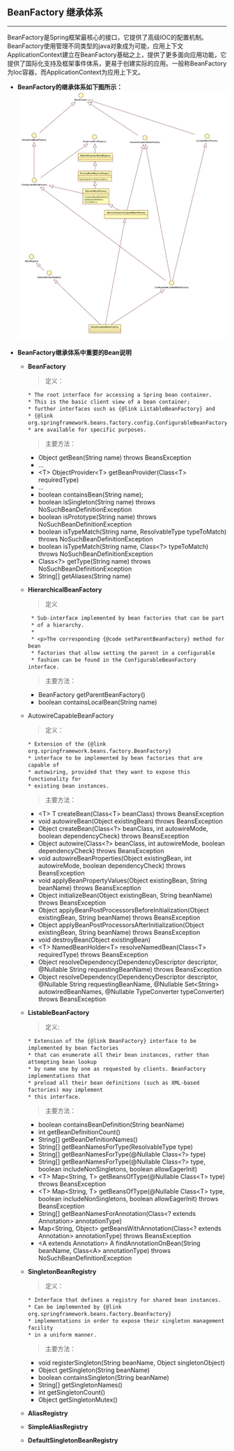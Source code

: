 ## BeanFactory 继承体系

---

BeanFactory是Spring框架最核心的接口，它提供了高级IOC的配置机制。BeanFactory使用管理不同类型的java对象成为可能，应用上下文ApplicationContext建立在BeanFactory基础之上，提供了更多面向应用功能，它提供了国际化支持及框架事件体系，更易于创建实际的应用。一般称BeanFactory为Ioc容器，而ApplicationContext为应用上下文。

- **BeanFactory的继承体系如下图所示：**
![BeanFactory](../images/core/BeanFactory.jpg)


- **BeanFactory继承体系中重要的Bean说明**

   - **BeanFactory**
   
     > 定义：
   
         * The root interface for accessing a Spring bean container.
         * This is the basic client view of a bean container;
         * further interfaces such as {@link ListableBeanFactory} and
         * {@link org.springframework.beans.factory.config.ConfigurableBeanFactory}
         * are available for specific purposes.
         
     > 主要方法：
     
      - Object getBean(String name) throws BeansException
      - ...
      - \<T> ObjectProvider\<T> getBeanProvider(Class\<T> requiredType)
      - ...
      - boolean containsBean(String name);
      - boolean isSingleton(String name) throws NoSuchBeanDefinitionException
      - boolean isPrototype(String name) throws NoSuchBeanDefinitionException
      - boolean isTypeMatch(String name, ResolvableType typeToMatch) throws NoSuchBeanDefinitionException
      - boolean isTypeMatch(String name, Class\<?> typeToMatch) throws NoSuchBeanDefinitionException
      - Class\<?> getType(String name) throws NoSuchBeanDefinitionException
      - String[] getAliases(String name)
     
   - **HierarchicalBeanFactory**
     > 定义
    
          * Sub-interface implemented by bean factories that can be part
          * of a hierarchy.
          *
          * <p>The corresponding {@code setParentBeanFactory} method for bean
          * factories that allow setting the parent in a configurable
          * fashion can be found in the ConfigurableBeanFactory interface. 
     > 主要方法：
     - BeanFactory getParentBeanFactory()
     - boolean containsLocalBean(String name)          
   
   - AutowireCapableBeanFactory
     >定义：
     
         * Extension of the {@link org.springframework.beans.factory.BeanFactory}
         * interface to be implemented by bean factories that are capable of
         * autowiring, provided that they want to expose this functionality for
         * existing bean instances.  
         
     >主要方法：
     - \<T> T createBean(Class\<T> beanClass) throws BeansException
     - void autowireBean(Object existingBean) throws BeansException
     - Object createBean(Class\<?> beanClass, int autowireMode, boolean dependencyCheck) throws BeansException    
     - Object autowire(Class\<?> beanClass, int autowireMode, boolean dependencyCheck) throws BeansException
     -  void autowireBeanProperties(Object existingBean, int autowireMode, boolean dependencyCheck) throws BeansException
     - void applyBeanPropertyValues(Object existingBean, String beanName) throws BeansException
     - Object initializeBean(Object existingBean, String beanName) throws BeansException
     - Object applyBeanPostProcessorsBeforeInitialization(Object existingBean, String beanName) throws BeansException
     - Object applyBeanPostProcessorsAfterInitialization(Object existingBean, String beanName) throws BeansException
     - void destroyBean(Object existingBean)
     - \<T> NamedBeanHolder\<T> resolveNamedBean(Class\<T> requiredType) throws BeansException
     - Object resolveDependency(DependencyDescriptor descriptor, @Nullable String requestingBeanName) throws BeansException
     - Object resolveDependency(DependencyDescriptor descriptor, @Nullable String requestingBeanName,
      			@Nullable Set\<String> autowiredBeanNames, @Nullable TypeConverter typeConverter) throws BeansException 
      			
   - **ListableBeanFactory**
     >定义:
     
         * Extension of the {@link BeanFactory} interface to be implemented by bean factories
         * that can enumerate all their bean instances, rather than attempting bean lookup
         * by name one by one as requested by clients. BeanFactory implementations that
         * preload all their bean definitions (such as XML-based factories) may implement
         * this interface.
     
     > 主要方法：
     - boolean containsBeanDefinition(String beanName)
     - int getBeanDefinitionCount()
     - String[] getBeanDefinitionNames()
     - String[] getBeanNamesForType(ResolvableType type)
     - String[] getBeanNamesForType(@Nullable Class\<?> type)
     - String[] getBeanNamesForType(@Nullable Class\<?> type, boolean includeNonSingletons, boolean allowEagerInit)
     - \<T> Map<String, T> getBeansOfType(@Nullable Class\<T> type) throws BeansException
     - \<T> Map<String, T> getBeansOfType(@Nullable Class\<T> type, boolean includeNonSingletons, boolean allowEagerInit)
       			throws BeansException
     - String[] getBeanNamesForAnnotation(Class<? extends Annotation> annotationType)
     - Map\<String, Object> getBeansWithAnnotation(Class<? extends Annotation> annotationType) throws BeansException
     - \<A extends Annotation> A findAnnotationOnBean(String beanName, Class\<A> annotationType)
       			throws NoSuchBeanDefinitionException
       			
   - **SingletonBeanRegistry**
     >定义：
       
         * Interface that defines a registry for shared bean instances.
         * Can be implemented by {@link org.springframework.beans.factory.BeanFactory}
         * implementations in order to expose their singleton management facility
         * in a uniform manner.
         
     > 主要方法：
     
     - void registerSingleton(String beanName, Object singletonObject)
     - Object getSingleton(String beanName)
     - boolean containsSingleton(String beanName)
     - String[] getSingletonNames()
     - int getSingletonCount()
     - Object getSingletonMutex()
   
   - **AliasRegistry**
   - **SimpleAliasRegistry**  
   - **DefaultSingletonBeanRegistry**